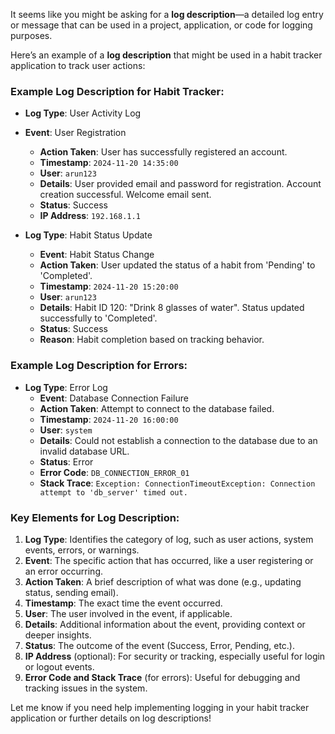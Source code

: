 It seems like you might be asking for a **log description**—a detailed log entry or message that can be used in a project, application, or code for logging purposes.

Here’s an example of a **log description** that might be used in a habit tracker application to track user actions:

### Example Log Description for Habit Tracker:

- **Log Type**: User Activity Log
- **Event**: User Registration
  - **Action Taken**: User has successfully registered an account.
  - **Timestamp**: `2024-11-20 14:35:00`
  - **User**: `arun123`
  - **Details**: User provided email and password for registration. Account creation successful. Welcome email sent.
  - **Status**: Success
  - **IP Address**: `192.168.1.1`
  
- **Log Type**: Habit Status Update
  - **Event**: Habit Status Change
  - **Action Taken**: User updated the status of a habit from 'Pending' to 'Completed'.
  - **Timestamp**: `2024-11-20 15:20:00`
  - **User**: `arun123`
  - **Details**: Habit ID 120: "Drink 8 glasses of water". Status updated successfully to 'Completed'. 
  - **Status**: Success
  - **Reason**: Habit completion based on tracking behavior.

### Example Log Description for Errors:

- **Log Type**: Error Log
  - **Event**: Database Connection Failure
  - **Action Taken**: Attempt to connect to the database failed.
  - **Timestamp**: `2024-11-20 16:00:00`
  - **User**: `system`
  - **Details**: Could not establish a connection to the database due to an invalid database URL.
  - **Status**: Error
  - **Error Code**: `DB_CONNECTION_ERROR_01`
  - **Stack Trace**: `Exception: ConnectionTimeoutException: Connection attempt to 'db_server' timed out.`
  
### Key Elements for Log Description:
1. **Log Type**: Identifies the category of log, such as user actions, system events, errors, or warnings.
2. **Event**: The specific action that has occurred, like a user registering or an error occurring.
3. **Action Taken**: A brief description of what was done (e.g., updating status, sending email).
4. **Timestamp**: The exact time the event occurred.
5. **User**: The user involved in the event, if applicable.
6. **Details**: Additional information about the event, providing context or deeper insights.
7. **Status**: The outcome of the event (Success, Error, Pending, etc.).
8. **IP Address** (optional): For security or tracking, especially useful for login or logout events.
9. **Error Code and Stack Trace** (for errors): Useful for debugging and tracking issues in the system.

Let me know if you need help implementing logging in your habit tracker application or further details on log descriptions!
